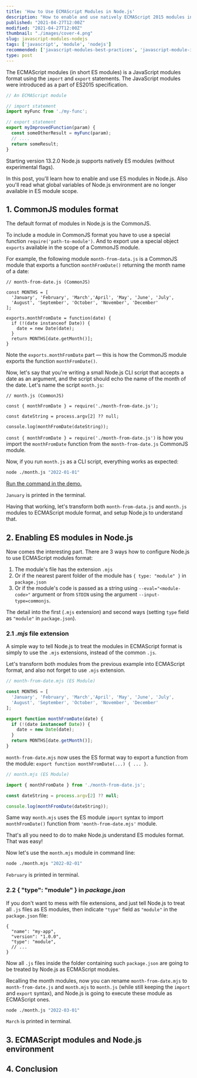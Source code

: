 ```yaml
---
title: 'How to Use ECMAScript Modules in Node.js'
description: "How to enable and use natively ECMAScript 2015 modules in Node.js."
published: "2021-04-27T12:00Z"
modified: "2021-04-27T12:00Z"
thumbnail: "./images/cover-4.png"
slug: javascript-modules-nodejs
tags: ['javascript', 'module', 'nodejs']
recommended: ['javascript-modules-best-practices', 'javascript-module-import-twice']
type: post
---
```


The ECMAScript modules (in short ES modules) is a JavaScript modules format using the `import` and `export` statements. The JavaScript modules
were introduced as a part of ES2015 specification.  

```javascript
// An ECMAScript module

// import statement
import myFunc from './my-func';

// export statement
export myImprovedFunction(param) {
  const someOtherResult = myFunc(param);
  // ....
  return someResult;
}
```

Starting version 13.2.0 Node.js supports natively ES modules (without experimental flags).  

In this post, you'll learn how to enable and use ES modules in Node.js. Also you'll read what global variables of Node.js environment are no longer available in ES module scope.  

## 1. CommonJS modules format

The default format of modules in Node.js is the CommonJS. 

To include a module in CommonJS format you have to use a special function `require('path-to-module')`. And to export use a special object `exports` available in the scope of a CommonJS module.  

For example, the following module `month-from-data.js` is a CommonJS module that exports a function `monthFromDate()` returning the month name of a date:   

```javascript{8}
// month-from-date.js (CommonJS)

const MONTHS = [
  'January', 'February', 'March','April', 'May', 'June', 'July', 
  'August', 'September', 'October', 'November', 'December'
];

exports.monthFromDate = function(date) {
  if (!(date instanceof Date)) {
    date = new Date(date);
  }
  return MONTHS[date.getMonth()];
}
```

Note the `exports.monthFromDate` part &mdash; this is how the CommonJS module exports the function `monthFromDate()`.  

Now, let's say that you're writing a small Node.js CLI script that accepts a date as an argument, and the script should echo the name of the month of the date. Let's name the script `month.js`:

```javascript{3}
// month.js (CommonJS)

const { monthFromDate } = require('./month-from-date.js');

const dateString = process.argv[2] ?? null;

console.log(monthFromDate(dateString));
```

`const { monthFromDate } = require('./month-from-date.js')` is how you import the `monthFromDate` function from the `month-from-date.js` CommonJS module.  

Now, if you run `month.js` as a CLI script, everything works as expected:

```bash
node ./month.js "2022-01-01"
```

[Run the command in the demo.](https://codesandbox.io/s/commonjs-qv4np?file=/month.js)

`January` is printed in the terminal.  

Having that working, let's transform both `month-from-data.js` and `month.js` modules to ECMAScript module format, and setup Node.js to understand that.  

## 2. Enabling ES modules in Node.js

Now comes the interesting part. There are 3 ways how to configure Node.js to use ECMAScript modules format:

1. The module's file has the extension `.mjs` 
2. Or if the nearest parent folder of the module has `{ type: "module" }` in `package.json`
3. Or if the module's code is passed as a string using `--eval="<module-code>"` argument or from `STDIN` using the argument `--input-type=commonjs`.  

The detail into the first (`.mjs` extension) and second ways (setting `type` field as `"module"` in `package.json`).  

### 2.1 *.mjs* file extension

A simple way to tell Node.js to treat the modules in ECMAScript format is simply to use the `.mjs` extensions, instead of the common `.js`.  

Let's transform both modules from the previous example into ECMAScript format, and also not forget to use `.mjs` extension.  

```javascript
// month-from-date.mjs (ES Module)

const MONTHS = [
  'January', 'February', 'March','April', 'May', 'June', 'July', 
  'August', 'September', 'October', 'November', 'December'
];

export function monthFromDate(date) {
  if (!(date instanceof Date)) {
    date = new Date(date);
  }
  return MONTHS[date.getMonth()];
}
```

`month-from-date.mjs` now uses the ES format way to export a function from the module: `export function monthFromDate(...) { ... }`.  

```javascript
// month.mjs (ES Module)

import { monthFromDate } from './month-from-date.js';

const dateString = process.argv[2] ?? null;

console.log(monthFromDate(dateString));
```

Same way `month.mjs` uses the ES module `import` syntax to import `monthFromDate()` function from `'month-from-date.mjs'` module.  

That's all you need to do to make Node.js understand ES modules format. That was easy!

Now let's use the `month.mjs` module in command line:

```bash
node ./month.mjs "2022-02-01"
```

`February` is printed in terminal.  

### 2.2 { "type": "module" } in *package.json*

If you don't want to mess with file extensions, and just tell Node.js to treat all `.js` files as ES modules, then indicate `"type"` field as `"module"` in the `package.json`
file:

```json{4}
{
  "name": "my-app",
  "version": "1.0.0",
  "type": "module",
  // ...
}
```

Now all `.js` files inside the folder containing such `package.json` are going to be treated by Node.js as ECMAScript modules.  

Recalling the month modules, now you can rename `month-from-date.mjs` to `month-from-date.js` and `month.mjs` to `month.js` (while still keeping the `import` and `export` syntax), and Node.js is going to execute these module as ECMAScript ones.

```bash
node ./month.js "2022-03-01"
```

`March` is printed in terminal.  

## 3. ECMAScript modules and Node.js environment

## 4. Conclusion